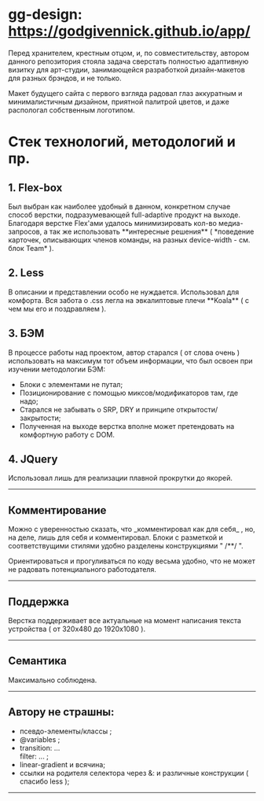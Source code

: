 # gg-design: <https://godgivennick.github.io/app/>

  Перед хранителем, крестным отцом, и, по совместительству, автором данного репозитория стояла задача сверстать полностью адаптивную визитку
  для арт-студии, занимающейся разработкой дизайн-макетов для разных брэндов, и не только. 
  
  Макет будущего сайта с первого
  взгляда радовал глаз аккуратным и минималистичным дизайном, приятной палитрой цветов, и даже распологал
  собственным логотипом.
  
<h1> Стек технологий, методологий и пр. </h1>
  
<h2> 1. Flex-box </h2>
Был выбран как наиболее удобный в данном, конкретном случае способ верстки, подразумевающей full-adaptive продукт на выходе.
Благодаря верстке Flex'ами удалось минимизировать кол-во медиа-запросов, а так же использовать **интересные решения** ( *поведение     карточек, описывающих членов команды, на разных device-width - см. блок Team* ).
    
<h2> 2. Less </h2>
В описании и представлении особо не нуждается. Использовал для комфорта.
Вся забота о .css легла на эвкалиптовые плечи **Koala** ( с чем мы его и поздравляем ).

<h2> 3. БЭМ </h2>
  В процессе работы над проектом, автор старался ( от слова очень ) использовать на максимум тот объем информации, что был освоен
  при изучении методологии БЭМ:	
  
   * Блоки с элементами не путал;
   * Позиционирование с помощью миксов/модификаторов там, где надо;
   * Старался не забывать о SRP, DRY и принципе открытости/закрытости;
   * Полученная на выходе верстка вполне может претендовать на комфортную работу с DOM.


<h2> 4. JQuery </h2>
  Использовал лишь для реализации плавной прокрутки до якорей.
<hr>

<h2> Комментирование </h2>
Можно с уверенностью сказать, что _комментировал как для себя_ , но, на деле, лишь для себя и комментировал. 
Блоки с разметкой и соответствущими стилями удобно разделены конструкциями " /**/ ".

Ориентироваться и прогуливаться 
по коду весьма удобно, что не может не радовать потенциального работодателя.

<hr>

<h2> Поддержка </h2>

Верстка поддерживает все актуальные на момент написания текста устройства ( от 320x480 до 1920x1080 ).

<hr>

<h2> Семантика </h2>

Максимально соблюдена.

<hr>

<h2> Автору не страшны: </h2>
  
  * псевдо-элементы/классы ;
  * @variables ;
  * transition: ... <br> filter: ... ;
  * linear-gradient и всячина;
  * ссылки на родителя селектора через &: и различные конструкции ( спасибо less );
  
<hr>
